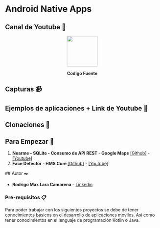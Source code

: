# Android Native Apps

## Canal de Youtube 🚀

<p align="center">
  <a title="Codigo Fuente" href="https://www.youtube.com/codigofuente" target="_blank">
<img src="https://yt3.ggpht.com/a-/AOh14Ggu5Wml45UPksoMVJq2rqctYSp_bLbg3U1zYmoO5g=s288-c-k-c0xffffffff-no-rj-mo" width="100" />
  </a>
</p>
<p align="center">
  <b>Codigo Fuente</b>
</p>

## Capturas 📹

<p align="center">
</p>

## Ejemplos de aplicaciones + Link de Youtube 📌
## Clonaciones 📌

## Para Empezar 📌
<ol>
  <li><b>Nearme - SQLite - Consumo de API REST - Google Maps</b> <a href="https://github.com/Rodrigolara05/Nearme-Android-App" target="_blank">[Github]</a> 
   - <a href="https://youtube.com/CodigoFuente" target="_blank">[Youtube]</a></li>
  <li><b>Face Detector - HMS Core </b> <a href="https://github.com/Rodrigolara05/Face-Detector-App" target="_blank">[Github]</a> 
   - <a href="https://youtube.com/CodigoFuente" target="_blank">[Youtube]</a></li>
</ol>
## Autor ✒️

* **Rodrigo Max Lara Camarena** -  [Linkedin](https://www.linkedin.com/in/rodrigolara05)

### Pre-requisitos 📋

Para poder trabajar con los siguientes proyectos se debe de tener conocimientos basicos en el desarrollo de aplicaciones moviles.
Asi como tener conocimientos en el lenguaje de programación Kotlin o Java.

